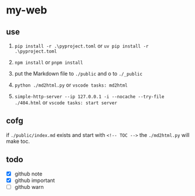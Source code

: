 # my-web

## use

1. `pip install -r .\pyproject.toml` or
   `uv pip install -r .\pyproject.toml`

2. `npm install` or
   `pnpm install`

3. put the Markdown file to `./public` and o to `./_public`

4. `python ./md2html.py` or
   `vscode tasks: md2html`

5. `simple-http-server --ip 127.0.0.1 -i --nocache --try-file ./404.html` or
   `vscode tasks: start server`

## cofg

if `./public/index.md` exists and start with `<!-- TOC -->`
the `./md2html.py` will make toc.

## todo

- [x] github note
- [x] github important
- [ ] github warn
